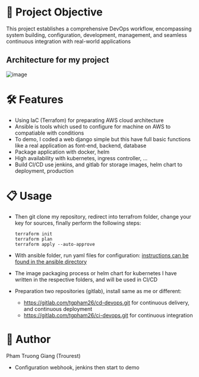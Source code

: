 # 🚀 Project Objective
This project establishes a comprehensive DevOps workflow, encompassing system building, configuration, development, management, and seamless continuous integration with real-world applications

## Architecture for my project
![image](https://github.com/Trourest186/Devops-Project/assets/74035725/1e508538-d761-46a0-8872-eaed1ea03b19)

# 🛠️ Features
- Using IaC (Terrafom) for preparating AWS cloud architecture
- Ansible is tools which used to configure for machine on AWS to compatiable with conditions
- To demo, I coded a web django simple but this have full basic functions like a real application as font-end, backend, database
- Package application with docker, helm
- High availability with kubernetes, ingress controller, ...
- Build CI/CD use jenkins, and gitlab for storage images, helm chart to deployment, production

# 📋 Usage
- Then git clone my repository, redirect into terrafrom folder, change your key for sources, finally perform the following steps:
  
  ```
  terraform init
  terraform plan
  terraform apply --auto-approve
  ```
- With ansible folder, run yaml files for configuration:
  [instructions can be found in the ansible directory](https://github.com/Trourest186/Devops-Project/tree/master/Ansible)

- The image packaging process or helm chart for kubernetes I have written in the respective folders, and will be used in CI/CD
  
- Preparation two repositories (gitlab), install same as me or different:
  - https://gitlab.com/tgpham26/cd-devops.git for continuous delivery, and continuous deployment
  - https://gitlab.com/tgpham26/ci-devops.git for continuous integration

# 📝 Author
Pham Truong Giang (Trourest)

- Configuration webhook, jenkins then start to demo
